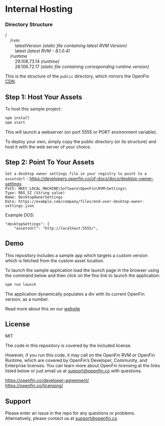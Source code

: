 # Internal Hosting

### Directory Structure

/  
&nbsp;&nbsp;&nbsp;&nbsp;/rvm  
&nbsp;&nbsp;&nbsp;&nbsp;&nbsp;&nbsp;&nbsp;&nbsp;latestVersion *(static file containing latest RVM Version)*  
&nbsp;&nbsp;&nbsp;&nbsp;&nbsp;&nbsp;&nbsp;&nbsp;latest *(latest RVM - 8.1.0.4)*  
&nbsp;&nbsp;&nbsp;&nbsp;/runtime  
&nbsp;&nbsp;&nbsp;&nbsp;&nbsp;&nbsp;&nbsp;&nbsp;29.108.73.14 *(runtime)*  
&nbsp;&nbsp;&nbsp;&nbsp;&nbsp;&nbsp;&nbsp;&nbsp;28.106.72.17 *(static file containing corresponding runtime version)*  

This is the structure of the `public` directory, which mirrors the OpenFin [CDN](http://cdn.openfin.co/versions/).

## Step 1: Host Your Assets

To host this sample project:

```bash
npm install
npm start
```

This will launch a webserver (on port 5555 or PORT environment variable).

To deploy your own, simply copy the public directory (or its structure) and host it with the web server of your choice.

## Step 2: Point To Your Assets

`Set a desktop owner settings file in your registry to point to a assetsUrl` - https://developers.openfin.co/of-docs/docs/desktop-owner-settings  
`Path: HKEY_LOCAL_MACHINE\Software\OpenFin\RVM\Settings\`  
`Type: REG_SZ (String value)`  
`Name: DesktopOwnerSettings`  
`Data: https://example.com/company/files/end-user-desktop-owner-settings.json`

Example DOS: 


    "desktopSettings": {
        "assetsUrl": "http://localhost:5555/",

## Demo

This repository includes a sample app which targets a custom version which is fetched from the custom asset location.

To launch the sample application load the launch page in the browser using the command below and then click on the fins link to launch the application:

```bash
npm run launch
```

The application dynamically populates a div with its current OpenFin version, as a number.

Read more about this on our [website](https://openfin.co/hosting-runtime-rvm-assets/)

## License
MIT

The code in this repository is covered by the included license.

However, if you run this code, it may call on the OpenFin RVM or OpenFin Runtime, which are covered by OpenFin’s Developer, Community, and Enterprise licenses. You can learn more about OpenFin licensing at the links listed below or just email us at support@openfin.co with questions.

https://openfin.co/developer-agreement/ <br/>
https://openfin.co/licensing/

## Support
Please enter an issue in the repo for any questions or problems. Alternatively, please contact us at support@openfin.co 
